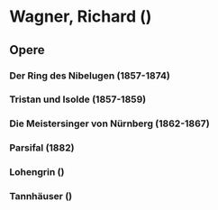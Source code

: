 # Wagner, Richard ()

## Opere

### Der Ring des Nibelugen (1857-1874)

### Tristan und Isolde (1857-1859)

### Die Meistersinger von Nürnberg (1862-1867)

### Parsifal (1882)

### Lohengrin ()

### Tannhäuser ()